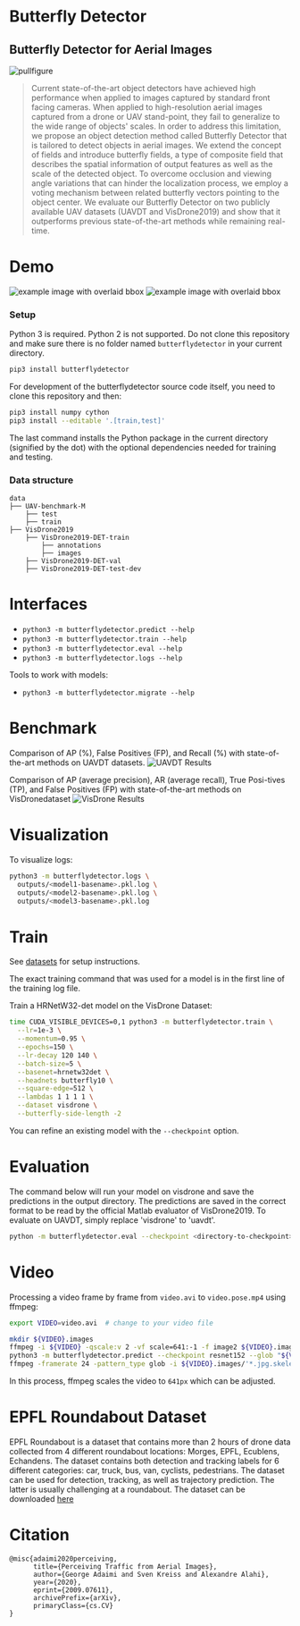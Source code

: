 # Butterfly Detector

## Butterfly Detector for Aerial Images
![pullfigure](docs/assets/butterflypull.png)

> Current state-of-the-art object detectors have achieved high performance
> when applied to images captured by standard front facing cameras. When applied
> to high-resolution aerial images captured from a drone or UAV stand-point,
> they fail to generalize to the wide range of objects' scales. In order to
> address this limitation, we propose an object detection method called
> Butterfly Detector that is tailored to detect objects in aerial images. We
> extend the concept of fields and introduce butterfly fields, a type of
> composite field that describes the spatial information of output features as
> well as the scale of the detected object. To overcome occlusion and viewing
> angle variations that can hinder the localization process, we employ a voting
> mechanism between related butterfly vectors pointing to the object center. We
> evaluate our Butterfly Detector on two publicly available UAV datasets
> (UAVDT and VisDrone2019) and show that it outperforms previous state-of-the-art
> methods while remaining real-time.

# Demo

<!--Solarized dark                                                                               |  Solarized Ocean
:-------------------------------------------------------------------------------------------:|:-------------------------:
![example image with overlaid bbox](docs/assets/0000295_02000_d_0000031.jpg.annotated..jpg)  |  ![example image with overlaid bbox](docs/assets/0000364_01373_d_0000780.jpg.annotated..jpg)-->
![example image with overlaid bbox](docs/assets/0000295_02000_d_0000031.jpg.annotated..jpg) ![example image with overlaid bbox](docs/assets/0000364_01373_d_0000780.jpg.annotated..jpg)
<!--![example image with overlaid bbox](docs/assets/0000295_02000_d_0000031.jpg.annotated..jpg)-->

### Setup

Python 3 is required. Python 2 is not supported.
Do not clone this repository
and make sure there is no folder named `butterflydetector` in your current directory.

```sh
pip3 install butterflydetector
```

For development of the butterflydetector source code itself, you need to clone this repository and then:

```sh
pip3 install numpy cython
pip3 install --editable '.[train,test]'
```

The last command installs the Python package in the current directory
(signified by the dot) with the optional dependencies needed for training and
testing.

### Data structure

    data         
    ├── UAV-benchmark-M
        ├── test
        ├── train
    ├── VisDrone2019
        ├── VisDrone2019-DET-train
            ├── annotations
            ├── images
        ├── VisDrone2019-DET-val
        ├── VisDrone2019-DET-test-dev

# Interfaces

* `python3 -m butterflydetector.predict --help`
* `python3 -m butterflydetector.train --help`
* `python3 -m butterflydetector.eval --help`
* `python3 -m butterflydetector.logs --help`

Tools to work with models:

* `python3 -m butterflydetector.migrate --help`


# Benchmark
Comparison of AP (%), False Positives (FP), and Recall (%) with state-of-the-art methods on UAVDT datasets.
![UAVDT Results](docs/assets/uavdt_results.png)

Comparison of AP (average precision), AR (average recall), True Posi-tives (TP), and False Positives (FP) with state-of-the-art methods on VisDronedataset
![VisDrone Results](docs/assets/visdrone_results.png)


# Visualization

To visualize logs:

```sh
python3 -m butterflydetector.logs \
  outputs/<model1-basename>.pkl.log \
  outputs/<model2-basename>.pkl.log \
  outputs/<model3-basename>.pkl.log
```


# Train

See [datasets](docs/datasets.md) for setup instructions.

The exact training command that was used for a model is in the first
line of the training log file.

Train a HRNetW32-det model on the VisDrone Dataset:

```sh
time CUDA_VISIBLE_DEVICES=0,1 python3 -m butterflydetector.train \
  --lr=1e-3 \
  --momentum=0.95 \
  --epochs=150 \
  --lr-decay 120 140 \
  --batch-size=5 \
  --basenet=hrnetw32det \
  --headnets butterfly10 \
  --square-edge=512 \
  --lambdas 1 1 1 1 \
  --dataset visdrone \
  --butterfly-side-length -2
```

You can refine an existing model with the `--checkpoint` option.

# Evaluation

The command below will run your model on visdrone and save the predictions in the output directory. The predictions are saved in the correct format to be read by the official Matlab evaluator of VisDrone2019. To evaluate on UAVDT, simply replace 'visdrone' to 'uavdt'.


```sh
python -m butterflydetector.eval --checkpoint <directory-to-checkpoint> --dataset visdrone --output <directory-to-store-predictions> --seed-threshold 0.1
```

# Video

Processing a video frame by frame from `video.avi` to `video.pose.mp4` using ffmpeg:

```sh
export VIDEO=video.avi  # change to your video file

mkdir ${VIDEO}.images
ffmpeg -i ${VIDEO} -qscale:v 2 -vf scale=641:-1 -f image2 ${VIDEO}.images/%05d.jpg
python3 -m butterflydetector.predict --checkpoint resnet152 --glob "${VIDEO}.images/*.jpg"
ffmpeg -framerate 24 -pattern_type glob -i ${VIDEO}.images/'*.jpg.skeleton.png' -vf scale=640:-2 -c:v libx264 -pix_fmt yuv420p ${VIDEO}.pose.mp4
```

In this process, ffmpeg scales the video to `641px` which can be adjusted.


<!--# Documentation Pages

* [datasets](docs/datasets.md)
* [Google Colab demo](https://colab.research.google.com/drive/1H8T4ZE6wc0A9xJE4oGnhgHpUpAH5HL7W)
* [studies.ipynb](docs/studies.ipynb)
* [evaluation logs](docs/eval_logs.md)
* [performance analysis](docs/performance.md)-->

# EPFL Roundabout Dataset

EPFL Roundabout is a dataset that contains more than 2 hours of drone data collected from 4 different roundabout locations: Morges, EPFL, Ecublens, Echandens. The dataset contains both detection and tracking labels for 6 different categories: car, truck, bus, van, cyclists, pedestrians. The dataset can be used for detection, tracking, as well as trajectory prediction. The latter is usually challenging at a roundabout. The dataset can be downloaded [here](https://drive.google.com/file/d/1IYEU6hNktnqtKfoWmkbDESgG1dW6ia2s/view?usp=share_link)

# Citation

```
@misc{adaimi2020perceiving,
      title={Perceiving Traffic from Aerial Images},
      author={George Adaimi and Sven Kreiss and Alexandre Alahi},
      year={2020},
      eprint={2009.07611},
      archivePrefix={arXiv},
      primaryClass={cs.CV}
}
```
